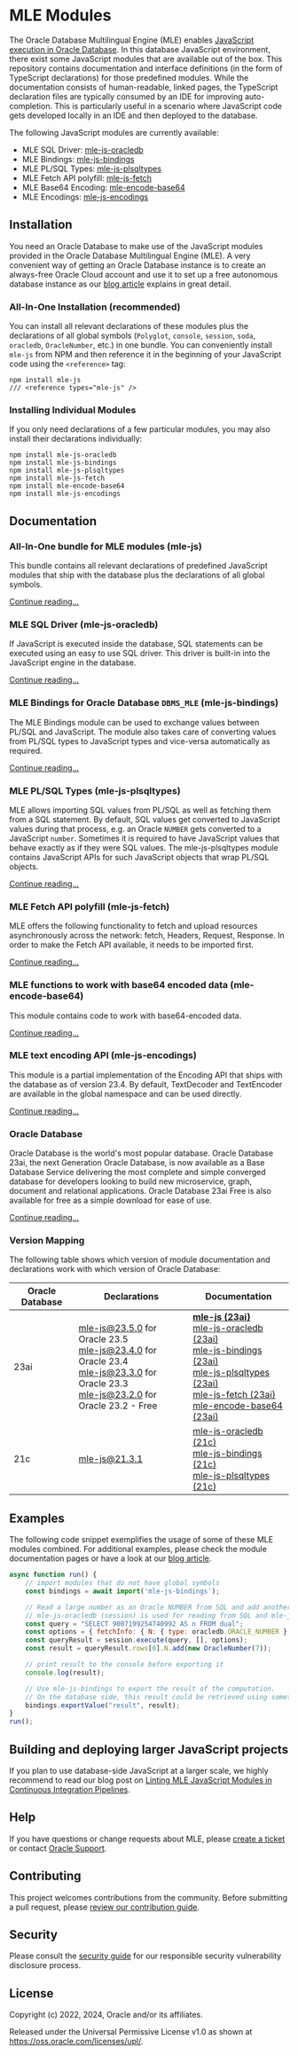 # MLE Modules
The Oracle Database Multilingual Engine (MLE) enables [JavaScript execution in Oracle Database][1].
In this database JavaScript environment, there exist some JavaScript modules that are available out of the box.
This repository contains documentation and interface definitions (in the form of TypeScript declarations) for those predefined modules.
While the documentation consists of human-readable, linked pages, the TypeScript declaration files are typically consumed by an IDE for improving auto-completion.
This is particularly useful in a scenario where JavaScript code gets developed locally in an IDE and then deployed to the database.

The following JavaScript modules are currently available:
- MLE SQL Driver: [mle-js-oracledb][mle-js-oracledb]
- MLE Bindings: [mle-js-bindings][mle-js-bindings]
- MLE PL/SQL Types: [mle-js-plsqltypes][mle-js-plsqltypes]
- MLE Fetch API polyfill: [mle-js-fetch][mle-js-fetch]
- MLE Base64 Encoding: [mle-encode-base64][mle-encode-base64]
- MLE Encodings: [mle-js-encodings][mle-js-encodings]

## Installation
You need an Oracle Database to make use of the JavaScript modules provided in the Oracle Database Multilingual Engine (MLE).
A very convenient way of getting an Oracle Database instance is to create an always-free Oracle Cloud account and use it to set up a free autonomous database instance as our [blog article][2] explains in great detail.

### All-In-One Installation (recommended)
You can install all relevant declarations of these modules plus the declarations of all global symbols (`Polyglot`, `console`, `session`, `soda`, `oracledb`, `OracleNumber`, etc.) in one bundle.
You can conveniently install `mle-js` from NPM and then reference it in the beginning of your JavaScript code using the `<reference>` tag:

```
npm install mle-js
/// <reference types="mle-js" />
```

### Installing Individual Modules
If you only need declarations of a few particular modules, you may also install their declarations individually:

```
npm install mle-js-oracledb
npm install mle-js-bindings
npm install mle-js-plsqltypes
npm install mle-js-fetch
npm install mle-encode-base64
npm install mle-js-encodings
```

## Documentation

### All-In-One bundle for MLE modules (mle-js)
This bundle contains all relevant declarations of predefined JavaScript modules that ship with the database plus the declarations of all global symbols.

[Continue reading...][mle-js]

### MLE SQL Driver (mle-js-oracledb)
If JavaScript is executed inside the database, SQL statements can be executed using an easy to use SQL driver.
This driver is built-in into the JavaScript engine in the database.

[Continue reading...][mle-js-oracledb]

### MLE Bindings for Oracle Database `DBMS_MLE` (mle-js-bindings)
The MLE Bindings module can be used to exchange values between PL/SQL and JavaScript.
The module also takes care of converting values from PL/SQL types to JavaScript types and vice-versa automatically as required.

[Continue reading...][mle-js-bindings]

### MLE PL/SQL Types (mle-js-plsqltypes)
MLE allows importing SQL values from PL/SQL as well as fetching them from a SQL statement.
By default, SQL values get converted to JavaScript values during that process, e.g. an Oracle `NUMBER` gets converted to a JavaScript `number`.
Sometimes it is required to have JavaScript values that behave exactly as if they were SQL values.
The mle-js-plsqltypes module contains JavaScript APIs for such JavaScript objects that wrap PL/SQL objects.

[Continue reading...][mle-js-plsqltypes]

### MLE Fetch API polyfill (mle-js-fetch)
MLE offers the following functionality to fetch and upload resources asynchronously across the network: fetch, Headers, Request, Response.
In order to make the Fetch API available, it needs to be imported first.

[Continue reading...][mle-js-fetch]

### MLE functions to work with base64 encoded data (mle-encode-base64)
This module contains code to work with base64-encoded data.

[Continue reading...][mle-encode-base64]

### MLE text encoding API (mle-js-encodings)
This module is a partial implementation of the Encoding API that ships with the database as of version 23.4.
By default, TextDecoder and TextEncoder are available in the global namespace and can be used directly.

[Continue reading...][mle-js-encodings]


### Oracle Database
Oracle Database is the world's most popular database.
Oracle Database 23ai, the next Generation Oracle Database, is now available as a Base Database Service delivering the most complete and simple converged database for developers looking to build new microservice, graph, document and relational applications. Oracle Database 23ai Free is also available for free as a simple download for ease of use.

[Continue reading...][3]

### Version Mapping
The following table shows which version of module documentation and declarations work with which version of Oracle Database:

| Oracle Database  | Declarations | Documentation |
| ---------------- | ------------ | ------------- |
| 23ai | [mle-js@23.5.0][mle-js-types-235] for Oracle 23.5 <br/> [mle-js@23.4.0][mle-js-types-234] for Oracle 23.4 <br/> [mle-js@23.3.0][mle-js-types-233] for Oracle 23.3 <br/> [mle-js@23.2.0][mle-js-types-232] for Oracle 23.2 - Free | **[mle-js (23ai)][mle-js]** <br/> [mle-js-oracledb (23ai)][mle-js-oracledb] <br/> [mle-js-bindings (23ai)][mle-js-bindings] <br/> [mle-js-plsqltypes (23ai)][mle-js-plsqltypes] <br/> [mle-js-fetch (23ai)][mle-js-fetch] <br/> [mle-encode-base64 (23ai)][mle-encode-base64]|
| 21c | [mle-js@21.3.1][mle-js-types-213] | [mle-js-oracledb (21c)][mle-js-oracledb-21c] <br/> [mle-js-bindings (21c)][mle-js-bindings-21c] <br/> [mle-js-plsqltypes (21c)][mle-js-plsqltypes-21c] |

## Examples
The following code snippet exemplifies the usage of some of these MLE modules combined.
For additional examples, please check the module documentation pages or have a look at our [blog article][2].

```JavaScript
async function run() {
    // import modules that do not have global symbols
    const bindings = await import('mle-js-bindings');

    // Read a large number as an Oracle NUMBER from SQL and add another ORACLE NUMBER to it.
    // mle-js-oracledb (session) is used for reading from SQL and mle-js-plsqltypes (OracleNumber) is used to construct the second Oracle NUMBER.
    const query = "SELECT 9007199254740992 AS n FROM dual";
    const options = { fetchInfo: { N: { type: oracledb.ORACLE_NUMBER } } };
    const queryResult = session.execute(query, [], options);
    const result = queryResult.rows[0].N.add(new OracleNumber(7));

    // print result to the console before exporting it
    console.log(result);

    // Use mle-js-bindings to export the result of the computation.
    // On the database side, this result could be retrieved using something like `dbms_mle.import_from_mle(ctx, 'result', result);`.
    bindings.exportValue("result", result);
}
run();
```

## Building and deploying larger JavaScript projects
If you plan to use database-side JavaScript at a larger scale, we highly
recommend to read our blog post on [Linting MLE JavaScript Modules in Continuous
Integration Pipelines][4].

## Help
If you have questions or change requests about MLE, please [create a ticket](./CONTRIBUTING.md) or contact [Oracle Support](https://support.oracle.com).

## Contributing
This project welcomes contributions from the community.
Before submitting a pull request, please [review our contribution guide](./CONTRIBUTING.md).

## Security

Please consult the [security guide](./SECURITY.md) for our responsible security vulnerability disclosure process.

## License
Copyright (c) 2022, 2024, Oracle and/or its affiliates.

Released under the Universal Permissive License v1.0 as shown at <https://oss.oracle.com/licenses/upl/>.

[mle-js]: https://oracle-samples.github.io/mle-modules/docs/mle-js/23ai "mle-js 23ai"
[mle-js-oracledb]: https://oracle-samples.github.io/mle-modules/docs/mle-js-oracledb/23ai "mle-js-oracledb 23ai"
[mle-js-bindings]: https://oracle-samples.github.io/mle-modules/docs/mle-js-bindings/23ai "mle-js-bindings 23ai"
[mle-js-plsqltypes]: https://oracle-samples.github.io/mle-modules/docs/mle-js-plsqltypes/23ai "mle-js-plsqltypes 23ai"
[mle-js-fetch]: https://oracle-samples.github.io/mle-modules/docs/mle-js-fetch/23ai "mle-js-fetch 23ai"
[mle-encode-base64]: https://oracle-samples.github.io/mle-modules/docs/mle-encode-base64/23ai "mle-encode-base64 23ai"
[mle-js-encodings]: https://oracle-samples.github.io/mle-modules/docs/mle-js-encodings/23ai "mle-js-encodings 23ai"
[mle-js-oracledb-21c]: https://oracle-samples.github.io/mle-modules/docs/mle-js-oracledb/21c "mle-js-oracledb 21c"
[mle-js-bindings-21c]: https://oracle-samples.github.io/mle-modules/docs/mle-js-bindings/21c "mle-js-bindings 21c"
[mle-js-plsqltypes-21c]: https://oracle-samples.github.io/mle-modules/docs/mle-js-plsqltypes/21c "mle-js-plsqltypes 21c"
[mle-js-types-235]: https://www.npmjs.com/package/mle-js/v/23.5.0 "mle-js@23.5.0"
[mle-js-types-234]: https://www.npmjs.com/package/mle-js/v/23.4.0 "mle-js@23.4.0"
[mle-js-types-233]: https://www.npmjs.com/package/mle-js/v/23.3.0 "mle-js@23.3.0"
[mle-js-types-232]: https://www.npmjs.com/package/mle-js/v/23.2.0 "mle-js@23.2.0"
[mle-js-types-213]: https://www.npmjs.com/package/mle-js/v/21.3.1 "mle-js@21.3.1"
[1]: https://blogs.oracle.com/developers/post/introduction-javascript-oracle-database-23c-free-developer-release "Introduction to JavaScript in Oracle Database 23c Free - Developer Release"
[2]: https://blogs.oracle.com/apex/post/mle-and-the-future-of-server-side-programming-in-oracle-apex "MLE and the Future of Server-Side Programming in Oracle APEX"
[3]: https://docs.oracle.com/en/database/oracle/oracle-database "Oracle Database"
[4]: https://blogs.oracle.com/developers/post/linting-mle-javascript-modules-in-continuous-integration-pipelines "JavaScript CI/CD blog"
